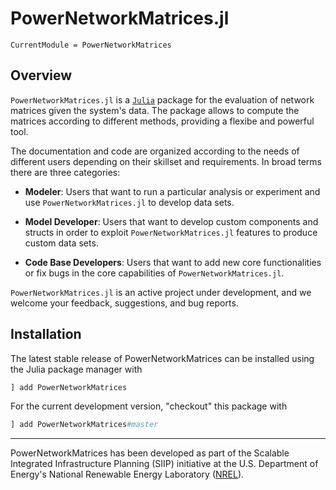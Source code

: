 # PowerNetworkMatrices.jl

```@meta
CurrentModule = PowerNetworkMatrices
```

## Overview

`PowerNetworkMatrices.jl` is a [`Julia`](http://www.julialang.org) package for
the evaluation of network matrices given the system's data. The package allows to compute 
the matrices according to different methods, providing a flexibe and powerful tool.

The documentation and code are organized according to the needs of different
users depending on their skillset and requirements. In broad terms there are three categories:

- **Modeler**: Users that want to run a particular analysis or experiment and use `PowerNetworkMatrices.jl` to develop data sets.

- **Model Developer**: Users that want to develop custom components and structs in order to exploit `PowerNetworkMatrices.jl` features to produce custom data sets.

- **Code Base Developers**: Users that want to add new core functionalities or fix bugs in the core capabilities of `PowerNetworkMatrices.jl`.

`PowerNetworkMatrices.jl` is an active project under development, and we welcome your feedback,
suggestions, and bug reports.

## Installation

The latest stable release of PowerNetworkMatrices can be installed using the Julia package manager with

```julia
] add PowerNetworkMatrices
```

For the current development version, "checkout" this package with

```julia
] add PowerNetworkMatrices#master
```

------------
PowerNetworkMatrices has been developed as part of the Scalable Integrated Infrastructure Planning
(SIIP) initiative at the U.S. Department of Energy's National Renewable Energy
Laboratory ([NREL](https://www.nrel.gov/)).
